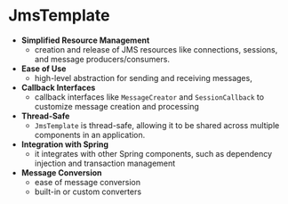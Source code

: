 # JmsTemplate

- **Simplified Resource Management** 
  - creation and release of JMS resources like connections, sessions, and message producers/consumers.
- **Ease of Use** 
  - high-level abstraction for sending and receiving messages, 
- **Callback Interfaces** 
  - callback interfaces like `MessageCreator` and `SessionCallback` to customize message creation and processing
- **Thread-Safe** 
  - `JmsTemplate` is thread-safe, allowing it to be shared across multiple components in an application.
- **Integration with Spring** 
  - it integrates with other Spring components, such as dependency injection and transaction management
- **Message Conversion**
  - ease of  message conversion
  - built-in or custom converters